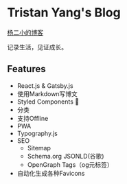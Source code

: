 # Tristan Yang's Blog

[杨二小的博客](https://blog.yangerxiao.com/)

记录生活，见证成长。

## Features

- React.js & Gatsby.js
- 使用Markdown写博文
- Styled Components 💅
- 分类
- 支持Offline
- PWA
- Typography.js
- SEO
    - Sitemap
    - Schema.org JSONLD(谷歌)
    - OpenGraph Tags（og元标签）
- 自动化生成各种Favicons